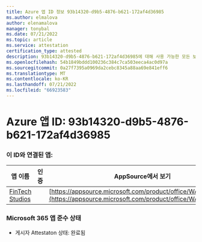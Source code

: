 ```yaml
---
title: Azure 앱 ID 정보 93b14320-d9b5-4876-b621-172af4d36985
ms.author: elmalova
author: elenamalova
manager: tonybal
ms.date: 07/21/2022
ms.topic: article
ms.service: attestation
certification_type: attested
description: 93b14320-d9b5-4876-b621-172af4d36985에 대해 사용 가능한 모든 보안 및 규정 준수 정보입니다.
ms.openlocfilehash: 54b1849bddd100236c384c7ca503eeca4ac0d97a
ms.sourcegitcommit: 0a27f7395a0969da2cebc8345a88aa69e841eff6
ms.translationtype: MT
ms.contentlocale: ko-KR
ms.lasthandoff: 07/21/2022
ms.locfileid: "66923583"
---
```

# <a name="azure-app-id-93b14320-d9b5-4876-b621-172af4d36985"></a>Azure 앱 ID: 93b14320-d9b5-4876-b621-172af4d36985


### <a name="apps-associated-with-this-id"></a>이 ID와 연결된 앱:
| **앱 이름** | **인증** | **AppSource에서 보기** |
|--------------|---------------|-----------------------|
| [FinTech Studios](../forward/WA200003969.md) |  | [https://appsource.microsoft.com/product/office/WA200003969](https://appsource.microsoft.com/product/office/WA200003969) |

### <a name="microsoft-365-app-compliance-status"></a>Microsoft 365 앱 준수 상태
- 게시자 Attestaton 상태: 완료됨
